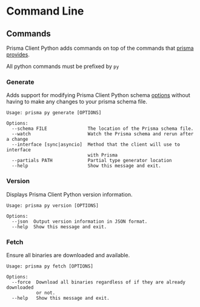 # Command Line

<!-- TODO: this page should be more expansive -->

## Commands

Prisma Client Python adds commands on top of the commands that [prisma provides](https://www.prisma.io/docs/reference/api-reference/command-reference).

All python commands must be prefixed by `py`

### Generate

Adds support for modifying Prisma Client Python schema [options](config.md) without having to make any changes to your prisma schema file.

```
Usage: prisma py generate [OPTIONS]

Options:
  --schema FILE               The location of the Prisma schema file.
  --watch                     Watch the Prisma schema and rerun after a change
  --interface [sync|asyncio]  Method that the client will use to interface
                              with Prisma
  --partials PATH             Partial type generator location
  --help                      Show this message and exit.
```

### Version

Displays Prisma Client Python version information.

```
Usage: prisma py version [OPTIONS]

Options:
  --json  Output version information in JSON format.
  --help  Show this message and exit.
```

### Fetch

Ensure all binaries are downloaded and available.

```
Usage: prisma py fetch [OPTIONS]

Options:
  --force  Download all binaries regardless of if they are already downloaded
           or not.
  --help   Show this message and exit.
```
